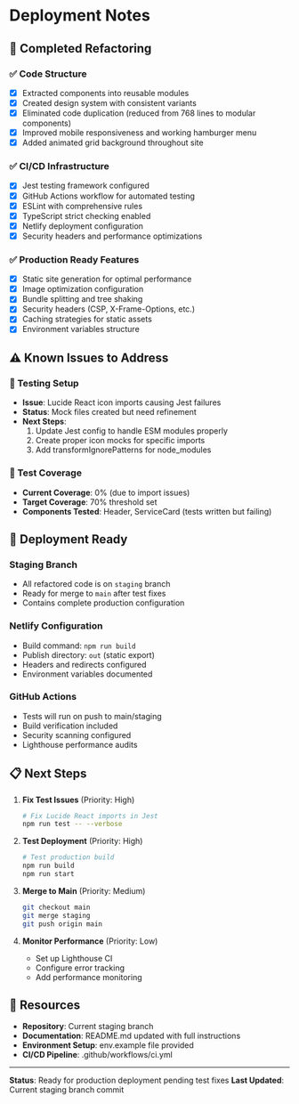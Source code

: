 # Deployment Notes

## 🎯 Completed Refactoring

### ✅ Code Structure
- [x] Extracted components into reusable modules
- [x] Created design system with consistent variants
- [x] Eliminated code duplication (reduced from 768 lines to modular components)
- [x] Improved mobile responsiveness and working hamburger menu
- [x] Added animated grid background throughout site

### ✅ CI/CD Infrastructure
- [x] Jest testing framework configured
- [x] GitHub Actions workflow for automated testing
- [x] ESLint with comprehensive rules
- [x] TypeScript strict checking enabled
- [x] Netlify deployment configuration
- [x] Security headers and performance optimizations

### ✅ Production Ready Features
- [x] Static site generation for optimal performance
- [x] Image optimization configuration
- [x] Bundle splitting and tree shaking
- [x] Security headers (CSP, X-Frame-Options, etc.)
- [x] Caching strategies for static assets
- [x] Environment variables structure

## ⚠️ Known Issues to Address

### 🔧 Testing Setup
- **Issue**: Lucide React icon imports causing Jest failures
- **Status**: Mock files created but need refinement
- **Next Steps**: 
  1. Update Jest config to handle ESM modules properly
  2. Create proper icon mocks for specific imports
  3. Add transformIgnorePatterns for node_modules

### 🔧 Test Coverage
- **Current Coverage**: 0% (due to import issues)
- **Target Coverage**: 70% threshold set
- **Components Tested**: Header, ServiceCard (tests written but failing)

## 🚀 Deployment Ready

### Staging Branch
- All refactored code is on `staging` branch
- Ready for merge to `main` after test fixes
- Contains complete production configuration

### Netlify Configuration
- Build command: `npm run build`
- Publish directory: `out` (static export)
- Headers and redirects configured
- Environment variables documented

### GitHub Actions
- Tests will run on push to main/staging
- Build verification included
- Security scanning configured
- Lighthouse performance audits

## 📋 Next Steps

1. **Fix Test Issues** (Priority: High)
   ```bash
   # Fix Lucide React imports in Jest
   npm run test -- --verbose
   ```

2. **Test Deployment** (Priority: High)
   ```bash
   # Test production build
   npm run build
   npm run start
   ```

3. **Merge to Main** (Priority: Medium)
   ```bash
   git checkout main
   git merge staging
   git push origin main
   ```

4. **Monitor Performance** (Priority: Low)
   - Set up Lighthouse CI
   - Configure error tracking
   - Add performance monitoring

## 🔗 Resources

- **Repository**: Current staging branch
- **Documentation**: README.md updated with full instructions
- **Environment Setup**: env.example file provided
- **CI/CD Pipeline**: .github/workflows/ci.yml

---

**Status**: Ready for production deployment pending test fixes
**Last Updated**: Current staging branch commit 